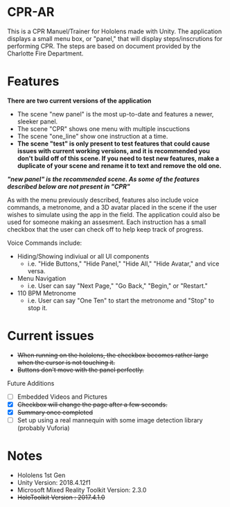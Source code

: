 # CPR-AR

This is a CPR Manuel/Trainer for Hololens made with Unity. The application displays a small menu box, or "panel," that will display steps/inscrutions for performing CPR. The steps are based on document provided by the Charlotte Fire Department.

# Features
**There are two current versions of the application**
  - The scene "new panel" is the most up-to-date and features a newer, sleeker panel. 
  - The scene "CPR" shows one menu with multiple inscuctions
  - The scene "one_line" show one instruction at a time.
  - **The scene "test" is only present to test features that could cause issues with current working versions, and it is recommended you don't build off of this scene. If you need to test new features, make a duplicate of your scene and rename it to text and remove the old one.**

***"new panel" is the recommended scene. As some of the features described below are not present in "CPR"***

As with the menu previously described, features also include voice commands, a metronome, and a 3D avatar placed in the scene if the user wishes to simulate using the app in the field.
The application could also be used for someone making an assesment. Each instruction has a small checkbox that the user can check off to help keep track of progress.

Voice Commands include:
  - Hiding/Showing indiviual or all UI components
    - i.e. "Hide Buttons," "Hide Panel," "Hide All," "Hide Avatar," and vice versa.
  - Menu Navigation
    - i.e. User can say "Next Page," "Go Back," "Begin," or "Restart."
  - 110 BPM Metronome
    - i.e. User can say "One Ten" to start the metronome and "Stop" to stop it. 

# Current issues
  - ~~When running on the hololens, the checkbox becomes rather large when the cursor is not touching it.~~
  - ~~Buttons don't move with the panel perfectly.~~


Future Additions
  - [ ] Embedded Videos and Pictures
  - [x] ~~Checkbox will change the page after a few seconds.~~
  - [x] ~~Summary once completed~~
  - [ ] Set up using a real mannequin with some image detection library (probably Vuforia)

# Notes
- Hololens 1st Gen
- Unity Version: 2018.4.12f1
- Microsoft Mixed Reality Toolkit Version: 2.3.0
- ~~HoloToolkit Version : 2017.4.1.0~~
